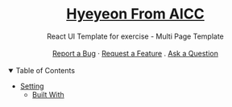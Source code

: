 <h1 align="center">
  <a href="https://github.com/dec0dOS/amazing-github-template">
    Hyeyeon From AICC
  </a>
</h1>

<div align="center">
 React UI Template for exercise - Multi Page Template
  <br />
  <br />
  <a href="#">Report a Bug</a>
  ·
  <a href="#">Request a Feature</a>
  .
  <a href="#">Ask a Question</a>
</div>

<div align="center">
<br />


</div>
<details open="open">
<summary>Table of Contents</summary>

- [Setting](#setting)
  - [Built With](#built-with)

</details>


